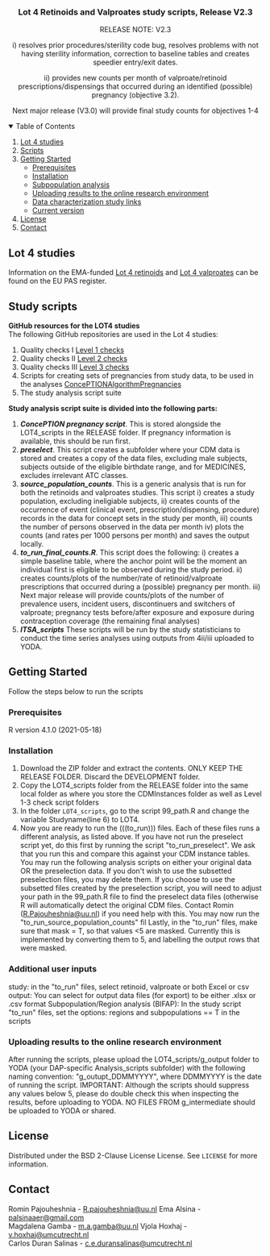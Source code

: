  
 <h3 align="center">Lot 4 Retinoids and Valproates study scripts, Release V2.3</h3>
 <p align="center"> RELEASE NOTE: V2.3 
 <p align="center"> i) resolves prior procedures/sterility code bug, resolves problems with not having sterility information, correction to baseline tables and creates speedier entry/exit dates. 
 <p align="center"> ii) provides new counts per month of valproate/retinoid prescriptions/dispensings that occurred during an identified (possible) pregnancy (objective 3.2).
 <p align="center"> Next major release (V3.0) will provide final study counts for objectives 1-4
 
<!-- TABLE OF CONTENTS -->
<details open="open">
  <summary>Table of Contents</summary>
  <ol>
    <li>
      <a href="#Lot 4 studies">Lot 4 studies</a>
    </li>
    <li>
      <a href="#Scripts">Scripts</a>
    </li>
    <li>
      <a href="#getting-started">Getting Started</a>
      <ul>
        <li><a href="#prerequisites">Prerequisites</a></li>
        <li><a href="#installation">Installation</a></li>
        <li><a href="#subpopulation">Subpopulation analysis</a></li>
        <li><a href="#uploading">Uploading results to the online research environment</a></li>
        <li><a href="#links">Data characterization study links</a></li> 
        <li><a href="#version">Current version</a></li>
      </ul>
    </li>
    <li><a href="#license">License</a></li>
    <li><a href="#contact">Contact</a></li>
  </ol>
</details>

<!-- Lot 4 studies -->
## Lot 4 studies

Information on the EMA-funded [Lot 4 retinoids](https://www.encepp.eu/encepp/viewResource.htm?id=31096) and [Lot 4 valproates](https://www.encepp.eu/encepp/viewResource.htm?id=36586) can be found on the EU PAS register.

<!-- Scripts -->
## Study scripts

**GitHub resources for the LOT4 studies**      
The following GitHub repositories are used in the Lot 4 studies:
1.	Quality checks I [Level 1 checks](https://github.com/IMI-ConcePTION/Level-1-checks)
2.	Quality checks II [Level 2 checks](https://github.com/IMI-ConcePTION/Level-3-checks)   
3.	Quality checks III [Level 3 checks](https://github.com/IMI-ConcePTION/Level-4-checks) 
4.	Scripts for creating sets of pregnancies from study data, to be used in the analyses [ConcePTIONAlgorithmPregnancies](https://github.com/ARS-toscana/ConcePTIONAlgorithmPregnancies)
5.	The study analysis script suite

**Study analysis script suite is divided into the following parts:**   

1.	***ConcePTION pregnancy script***. This is stored alongside the LOT4_scripts in the RELEASE folder. If pregnancy information is available, this should be run first.
2.	***preselect***. This script creates a subfolder where your CDM data is stored and creates a copy of the data files, excluding male subjects, subjects outside of the eligible birthdate range, and for MEDICINES, excludes irrelevant ATC classes.
3.	***source_population_counts***. This is a generic analysis that is run for both the retinoids and valproates studies. This script 
i) creates a study population, excluding ineligiable subjects, 
ii) creates counts of the occurrence of event (clinical event, prescription/dispensing, procedure) records in the data for concept sets in the study per month, 
iii) counts the number of persons observed in the data per month
iv) plots the counts (and rates per 1000 persons per month) and saves the output locally. 
4.	***to_run_final_counts.R***.  This script does the following:
i) creates a simple baseline table, where the anchor point will be the moment an individual first is eligible to be observed during the study period. 
ii) creates counts/plots of the number/rate of retinoid/valproate prescriptions that occurred during a (possible) pregnancy per month.
iii) Next major release will provide counts/plots of the number of prevalence users, incident users, discontinuers and switchers of valproate; pregnancy tests before/after exposure and exposure during contraception coverage (the remaining final analyses)
5. 	***ITSA_scripts*** These scripts will be run by the study statisticians to conduct the time series analyses using outputs from 4ii/iii uploaded to YODA.

<!-- GETTING STARTED -->
## Getting Started

Follow the steps below to run the scripts

### Prerequisites

R version 4.1.0 (2021-05-18)   

### Installation

1. Download the ZIP folder and extract the contents. ONLY KEEP THE RELEASE FOLDER. Discard the DEVELOPMENT folder.  
2. Copy the LOT4_scripts folder from the RELEASE folder into the same local folder as where you store the CDMInstances folder as well as Level 1-3 check script folders  
3. In the folder `LOT4_scripts`, go to the script 99_path.R and change the variable Studyname(line 6) to LOT4.     
4. Now you are ready to run the (((to_run))) files. Each of these files runs a different analysis, as listed above. If you have not run the preselect script yet, do this first by running the script "to_run_preselect". We ask that you run this and compare this against your CDM instance tables. You may run the following analysis scripts on either your original data OR the preselection data. If you don't wish to use the subsetted preselection files, you may delete them. If you choose to use the subsetted files created by the preselection script, you will need to adjust your path in the 99_path.R file to find the preselect data files (otherwise R will automatically detect the original CDM files. Contact Romin (R.Pajouheshnia@uu.nl) if you need help with this.
You may now run the "to_run_source_population_counts" fil
Lastly, in the "to_run" files, make sure that mask = T, so that values <5 are masked. Currently this is implemented by converting them to 5, and labelling the output rows that were masked.

### Additional user inputs

study: in the "to_run" files, select retinoid, valproate or both
Excel or csv output: You can select for output data files (for export) to be either .xlsx or .csv format
Subpopulation/Region analysis (BIFAP): In the study script "to_run" files, set the options: regions and subpopulations == T in the scripts

### Uploading results to the online research environment

After running the scripts, please upload the LOT4_scripts/g_output folder to YODA (your DAP-specific Analysis_scripts subfolder) with the following naming convention: "g_outupt_DDMMYYYY", where DDMMYYYY is the date of running the script.
IMPORTANT: Although the scripts should suppress any values below 5, please do double check this when inspecting the results, before uploading to YODA.
NO FILES FROM g_intermediate should be uploaded to YODA or shared.

<!-- LICENSE -->
## License

Distributed under the BSD 2-Clause License License. See `LICENSE` for more information.

<!-- CONTACT -->
## Contact

Romin Pajouheshnia - R.pajouheshnia@uu.nl
Ema Alsina - palsinaaer@gmail.com  
Magdalena Gamba - m.a.gamba@uu.nl
Vjola Hoxhaj - v.hoxhaj@umcutrecht.nl     
Carlos Duran Salinas - c.e.duransalinas@umcutrecht.nl
